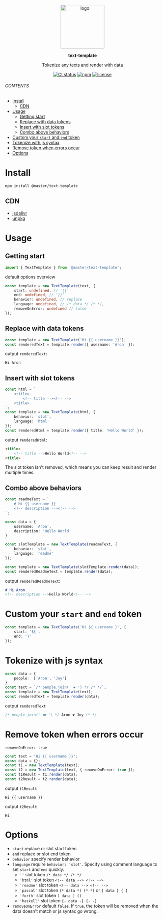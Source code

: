 <br><br>
<p align="center">
    <img src="https://raw.githubusercontent.com/master-style/package/document/images/logo-and-text.svg" alt="logo" width="142">
</p>
<p align="center">
    <b><!-- name -->text-template<!-- --></b>
</p>
<p align="center"><!-- package.description -->Tokenize any texts and render with data<!-- --></p>
<p align="center"><!-- badges.map((badge) => `<a href="${badge.href}"><img src="${badge.src}" alt="${badge.alt}"></a>`).join('&nbsp;')--><a href="https://circleci.com/gh/master-style/workflows/text-template/tree/main"><img src="https://img.shields.io/circleci/build/github/master-style/text-template/main.svg?logo=circleci&logoColor=fff&label=CircleCI" alt="CI status"></a>&nbsp;<a href="https://www.npmjs.com/@master/text-template"><img src="https://img.shields.io/npm/v/@master/text-template.svg?logo=npm&logoColor=fff&label=NPM&color=limegreen" alt="npm"></a>&nbsp;<a href="https://github.com/master-style/text-template/blob/main/LICENSE"><img src="https://img.shields.io/github/license/master-style/text-template" alt="license"></a><!-- --></p>

###### CONTENTS
- [Install](#install)
  - [CDN](#cdn)
- [Usage](#usage)
  - [Getting start](#getting-start)
  - [Replace with data tokens](#replace-with-data-tokens)
  - [Insert with slot tokens](#insert-with-slot-tokens)
  - [Combo above behaviors](#combo-above-behaviors)
- [Custom your `start` and `end` token](#custom-your-start-and-end-token)
- [Tokenize with js syntax](#tokenize-with-js-syntax)
- [Remove token when errors occur](#remove-token-when-errors-occur)
- [Options](#options)

# Install
```sh
npm install @master/text-template
```
## CDN
<!-- cdns.map((cdn) => `\n- [${cdn.name}](${cdn.href})`).join('') -->
- [jsdelivr](https://www.jsdelivr.com/package/npm/@master/text-template)
- [unpkg](https://unpkg.com/@master/text-template)<!-- -->

# Usage
## Getting start
```ts
import { TextTemplate } from '@master/text-template';
```
default options overview
```ts
const template = new TextTemplate(text, {
    start: undefined, // '{{'
    end: undefined, // '}}'
    behavior: undefined, // replace
    language: undefined, // /* data */ /* */,
    removeOnError: undefined // false
});
```

## Replace with data tokens
```ts
const template = new TextTemplate('Hi {{ username }}');
const renderedText = template.render({ username: 'Aron' });
```
output `renderedText`:
```ts
Hi Aron
```

## Insert with slot tokens
```ts
const html = `
    <title>
        <!-- title --><!-- -->
    <title>
`;
const template = new TextTemplate(html, {
    behavior: 'slot',
    language: 'html'
});
const renderedHtml = template.render({ title: 'Hello World' });
```
output `renderedHtml`:
```html
<title>
    <!-- title -->Hello World<!-- -->
<title>
```
The slot token isn't removed, which means you can keep result and render multiple times.

## Combo above behaviors
```ts
const readmeText = `
    # Hi {{ username }}
    <!-- description --><!-- -->
`;

const data = {
    username: 'Aron',
    description: 'Hello World'
}

const slotTemplate = new TextTemplate(readmeText, {
    behavior: 'slot',
    language: 'readme'
});

const template = new TextTemplate(slotTemplate.render(data));
const renderedReadmeText = template.render(data);
```
output `renderedReadmeText`:
```md
# Hi Aron
<!-- description -->Hello World<!-- -->
```

# Custom your `start` and `end` token
```ts
const template = new TextTemplate('Hi ${ username }', {
    start: '${',
    end: '}'
});
```

# Tokenize with js syntax
```ts
const data = {
    people:  ['Aron', 'Joy']
}
const text = `/* people.join(' ❤️ ') */ /* */`;
const template = new TextTemplate(text);
const renderedText = template.render(data);
```
output `renderedText`
```ts
/* people.join(' ❤️ ') */ Aron ❤️ Joy /* */
```

# Remove token when errors occur
`removeOnError: true`
```ts
const text = 'Hi {{ username }}';
const data = {};
const t1 = new TextTemplate(text);
const t2 = new TextTemplate(text, { removeOnError: true });
const t1Result = t1.render(data);
const t2Result = t2.render(data);
```
output `t1Result`
```
Hi {{ username }}
```
output `t2Result`
```
Hi 
```

# Options
- `start` replace or slot start token
- `end` replace or slot end token
- `behavior` specify render behavior
- `language` require `behavior: 'slot'`. Specify using comment language to set  `start` and `end` quickly.
  - `''` slot token `/* data */ /* */`
  - `'html'` slot token `<!-- data --> <!-- -->`
  - `'readme'` slot token `<!-- data --> <!-- -->`
  - `'pascal'` slot token `(* data *) (* *)` or `{ data } { }`
  - `'forth'` slot token `( data ) ()`
  - `'haskell'` slot token `{- data -} {- -}`
- `removeOnError` default `false`. If `true`, the token will be removed when the data doesn't match or js syntax go wrong. 
